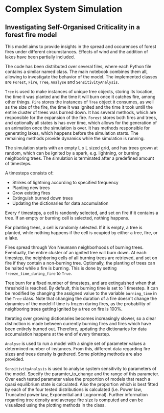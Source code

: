 # Complex System Simulation
## Investigating Self-Organised Criticality in a forest fire model

This model aims to provide insights in the spread and occurences of forest fires under different circumstances. Effects of wind and the addition of lakes have been partially included.

The code has been distributed over several files, where each Python file contains a similar named class. The main notebook combines them all, allowing to investigate the behavior of the model. The implemented classes are `Forest`, `Fire`, `Tree`, `Analyse` and `SensitivityAnalysis`.

`Tree` is used to make instances of unique tree objects, storing its location, the time it was planted and the time it will burn once it catches fire, among other things. `Fire` stores the instances of `Tree` object it consumes, as well as the size of the fire, the time it was ignited and the time it took untill the entire cluster of trees was burned down. It has several methods, which are responsible for the expansion of the fire. `Forest` stores both fires and trees, and optionally all states is has over time, which allows for the generation of an animation once the simulation is over. It has methods responsible for generating lakes, which happens before the simulation starts. The remaining methods provide dynamics while the simulation is running.

The simulation starts with an empty L x L sized grid, and has trees grown at random, which can be ignited by a spark, e.g. lightning, or burning neighboring trees. The simulation is terminated after a predefined amount of timesteps.

A timesteps consists of:
*   Strikes of lightning according to specified frequency
*   Planting new trees
*   Grow existing fires
*   Extinguish burned down trees
*   Updating the dictionaries for data accumulation 

Every `f` timesteps, a cell is randomly selected, and set on fire if it contains a tree. If an empty or burning cell is selected, nothing happens.

For planting trees, a cell is randomly selected. If it is empty, a tree is planted, while nothing happens if the cell is ocupied by either a tree, fire, or a lake.

Fires spread through Von Neumann neighborhoods of burning trees. Eventually, the entire cluster of an ignited tree will burn down. At each timestep, the neighboring cells of all burning trees are retrieved, and set on fire if they contain a non-burning tree. Optionally, the planting of trees can be halted while a fire is burning. This is done by setting `freeze_time_during_fire` to `True`.

Tree burn for a fixed number of timesteps, and are extinguished when that threshold is reached. By default, this burning time is set to 1 timestep. It can be modified by changing the assigned value to the variable `burning_time` in the `Tree` class. Note that changing the duration of a fire doesn't change the dynamics of the model if time is frozen during fires, as the probability of neighboring trees getting ignited by a tree on fire is 100%.

Iterating over growing dictionaries becomes increasingly slower, so a clear distinction is made between currently burning fires and fires which have been entirely burned out. Therefore, updating the dictionaries for data accumulation happens at the end of every timestep.


`Analyse` is used to run a model with a single set of parameter values a determined
number of instances. From this, different data regarding fire sizes and trees density is 
gathered. Some plotting methods are also provided. 

`SensitivityAnalysis` is used to analyse system sensitivity to parameters of the model. Specify the paramter_to_change and the range of this parameter. Over each tested parameter value the proportion of models that reach a quasi equilibrium state is calculated. Also the proportion which is best fitted by each of the four tested distributions is calculated (i.e. Power law, Truncated power law, Exponential and Lognormal). Further information regarding tree density and average fire size is computed and can be visualized using the plotting methods in the class. 